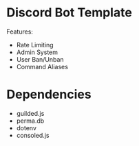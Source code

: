 # Discord Bot Template 
Features:
- Rate Limiting
- Admin System
- User Ban/Unban
- Command Aliases
# Dependencies
- guilded.js
- perma.db
- dotenv
- consoled.js
